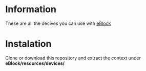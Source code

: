 # Information
These are all the decives you can use with [eBlock](https://github.com/distintiva/eBlock)

# Instalation
Clone or download this repository and extract the context under  **eBlock/resources/devices/**
